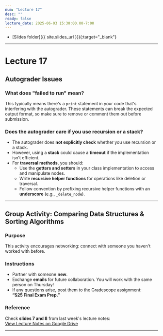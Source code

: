 ```yaml
---
num: "Lecture 17"
desc: ""
ready: false
lecture_date: 2025-06-03 15:30:00.00-7:00
---
```


* [Slides folder]({{ site.slides_url }}){:target="_blank"}

---
# Lecture 17

## Autograder Issues

### What does "failed to run" mean?
This typically means there's a `print` statement in your code that's interfering with the autograder. These statements can break the expected output format, so make sure to remove or comment them out before submission.

### Does the autograder care if you use recursion or a stack?
- The autograder does **not explicitly check** whether you use recursion or a stack.
- However, using a **stack** could cause a **timeout** if the implementation isn't efficient.
- For **traversal methods**, you should:
  - Use the **getters and setters** in your class implementation to access and manipulate nodes.
  - Write **recursive helper functions** for operations like deletion or traversal.
  - Follow convention by prefixing recursive helper functions with an **underscore** (e.g., `_delete_node`).

---

## Group Activity: Comparing Data Structures & Sorting Algorithms

### Purpose
This activity encourages networking: connect with someone you haven't worked with before.

### Instructions
- Partner with someone **new**.
- Exchange **emails** for future collaboration. You will work with the same person on Thursday!
- If any questions arise, post them to the Gradescope assignment:  
  **“S25 Final Exam Prep.”**

### Reference
Check **slides 7 and 8** from last week's lecture notes:  
[View Lecture Notes on Google Drive](https://drive.google.com/file/d/1C9msh9carP1cyZsWdT3upVVjyw5l3YjP/view?usp=sharing)

---

